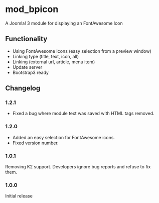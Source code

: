 # mod_bpicon
A Joomla! 3 module for displaying an FontAwesome Icon

## Functionality
- Using FontAwesome Icons (easy selection from a preview window)
- Linking type (title, text, icon, all)
- Linking (external url, article, menu item)
- Update server
- Bootstrap3 ready

## Changelog
### 1.2.1
- Fixed a bug where module text was saved with HTML tags removed.

### 1.2.0
- Added an easy selection for FontAwesome icons.
- Fixed version number.

### 1.0.1
Removing K2 support. Developers ignore bug reports and refuse to fix them. 

### 1.0.0
Initial release

